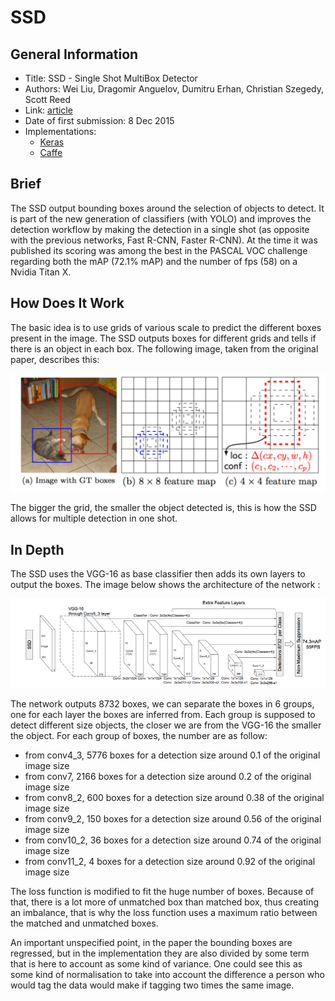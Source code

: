 # SSD

## General Information

- Title: SSD - Single Shot MultiBox Detector
- Authors: Wei Liu, Dragomir Anguelov, Dumitru Erhan, Christian Szegedy, Scott Reed
- Link: [article](https://arxiv.org/abs/1512.02325)
- Date of first submission: 8 Dec 2015
- Implementations:
  - [Keras](https://github.com/rykov8/ssd_keras)
  - [Caffe](https://github.com/weiliu89/caffe/tree/ssd)

## Brief

The SSD output bounding boxes around the selection of objects to detect. It is part of the new
generation of classifiers (with YOLO) and improves the detection workflow by making the detection
in a single shot (as opposite with the previous networks, Fast R-CNN, Faster R-CNN).
At the time it was published its scoring was among the best in the PASCAL VOC challenge regarding both
the mAP (72.1% mAP) and the number of fps (58) on a  Nvidia Titan X.

## How Does It Work

The basic idea is to use grids of various scale to predict the different boxes present in the image. The SSD outputs boxes for different grids and tells if there is an object in each box.
The following image, taken from the original paper, describes this:

![How Does It Work](https://github.com/D3lt4lph4/papers/blob/master/docs/images/imageclassif/ssd/ssd-classif-how.png?raw=true "SSD grid")

The bigger the grid, the smaller the object detected is, this is how the SSD allows for multiple detection in one shot.

## In Depth

The SSD uses the VGG-16 as base classifier then adds its own layers to output the boxes. The image
below shows the architecture of the network :

![SSD network](https://github.com/D3lt4lph4/papers/blob/master/docs/images/imageclassif/ssd/ssd-network.png?raw=true "SSD Network")

The network outputs 8732 boxes, we can separate the boxes in 6 groups, one for each layer the boxes are
inferred from. Each group is supposed to detect different size objects, the closer we are from the VGG-16
the smaller the object.
For each group of boxes, the number are as follow:

- from conv4_3, 5776 boxes for a detection size around 0.1 of the original image size
- from conv7, 2166 boxes for a detection size around 0.2 of the original image size
- from conv8_2, 600 boxes for a detection size around 0.38 of the original image size
- from conv9_2, 150 boxes for a detection size around 0.56 of the original image size
- from conv10_2, 36 boxes for a detection size around 0.74 of the original image size
- from conv11_2, 4 boxes for a detection size around 0.92 of the original image size

The loss function is modified to fit the huge number of boxes. Because of that, there is a lot more of unmatched box than matched box, thus creating an imbalance, that is why the loss function uses a maximum ratio between the matched and unmatched boxes.

An important unspecified point, in the paper the bounding boxes are regressed, but in the implementation they are also divided by some term that is here to account as some kind of variance. One could see this as some kind of normalisation to take into account the difference a person who would tag the data would make if tagging two times the same image.